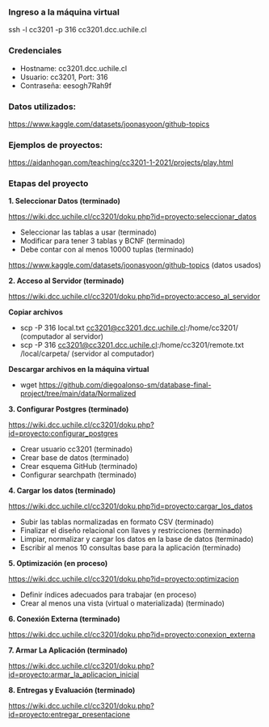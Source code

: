 ### Ingreso a la máquina virtual
ssh -l cc3201 -p 316 cc3201.dcc.uchile.cl

### Credenciales
- Hostname: cc3201.dcc.uchile.cl
- Usuario: cc3201, Port: 316
- Contraseña: eesogh7Rah9f

### Datos utilizados:
https://www.kaggle.com/datasets/joonasyoon/github-topics

### Ejemplos de proyectos:
https://aidanhogan.com/teaching/cc3201-1-2021/projects/play.html

### Etapas del proyecto

**1. Seleccionar Datos (terminado)** 
   
   https://wiki.dcc.uchile.cl/cc3201/doku.php?id=proyecto:seleccionar_datos
   
   - Seleccionar las tablas a usar (terminado)
   - Modificar para tener 3 tablas y BCNF (terminado)
   - Debe contar con al menos 10000 tuplas (terminado)
   
   https://www.kaggle.com/datasets/joonasyoon/github-topics (datos usados)

**2. Acceso al Servidor (terminado)**

   https://wiki.dcc.uchile.cl/cc3201/doku.php?id=proyecto:acceso_al_servidor
   
   **Copiar archivos**
   - scp -P 316 local.txt cc3201@cc3201.dcc.uchile.cl:/home/cc3201/ (computador al servidor)
   - scp -P 316 cc3201@cc3201.dcc.uchile.cl:/home/cc3201/remote.txt /local/carpeta/ (servidor al computador)

   **Descargar archivos en la máquina virtual**
   - wget https://github.com/diegoalonso-sm/database-final-project/tree/main/data/Normalized

**3. Configurar Postgres (terminado)**

   https://wiki.dcc.uchile.cl/cc3201/doku.php?id=proyecto:configurar_postgres
   
   - Crear usuario cc3201 (terminado)
   - Crear base de datos (terminado)
   - Crear esquema GitHub (terminado)
   - Configurar searchpath (terminado)

**4. Cargar los datos (terminado)**

   https://wiki.dcc.uchile.cl/cc3201/doku.php?id=proyecto:cargar_los_datos
   
   - Subir las tablas normalizadas en formato CSV (terminado) 
   - Finalizar el diseño relacional con llaves y restricciones (terminado)
   - Limpiar, normalizar y cargar los datos en la base de datos (terminado)
   - Escribir al menos 10 consultas base para la aplicación (terminado)

**5. Optimización (en proceso)**

   https://wiki.dcc.uchile.cl/cc3201/doku.php?id=proyecto:optimizacion

   - Definir índices adecuados para trabajar (en proceso)
   - Crear al menos una vista (virtual o materializada) (terminado)

**6. Conexión Externa (terminado)**

   https://wiki.dcc.uchile.cl/cc3201/doku.php?id=proyecto:conexion_externa

**7. Armar La Aplicación (terminado)**
  
   https://wiki.dcc.uchile.cl/cc3201/doku.php?id=proyecto:armar_la_aplicacion_inicial

**8. Entregas y Evaluación (terminado)**
  
   https://wiki.dcc.uchile.cl/cc3201/doku.php?id=proyecto:entregar_presentacione
